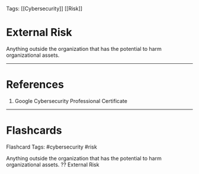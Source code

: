 Tags: [[Cybersecurity]] [[Risk]]
# External Risk

Anything outside the organization that has the potential to harm organizational assets.

---
# References

1. Google Cybersecurity Professional Certificate

---
# Flashcards

Flashcard Tags: #cybersecurity #risk 

Anything outside the organization that has the potential to harm organizational assets.
??
External Risk
<!--SR:!2024-05-14,15,290!2024-05-15,16,290-->